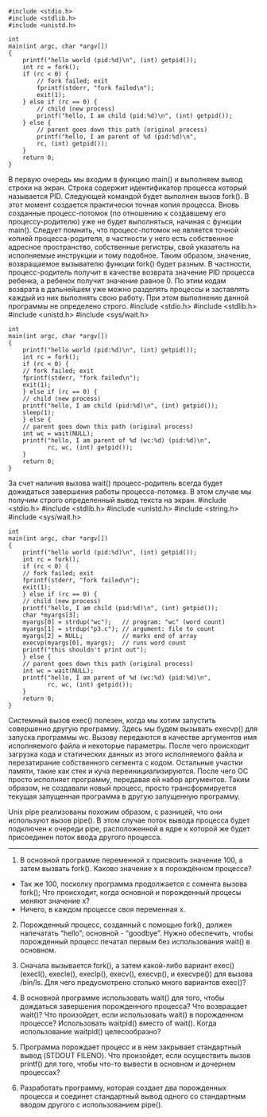 	#include <stdio.h>
	#include <stdlib.h>
	#include <unistd.h>

	int
	main(int argc, char *argv[])
	{
		printf("hello world (pid:%d)\n", (int) getpid());
		int rc = fork();
		if (rc < 0) {
			// fork failed; exit
			fprintf(stderr, "fork failed\n");
			exit(1);
		} else if (rc == 0) {
			// child (new process)
			printf("hello, I am child (pid:%d)\n", (int) getpid());
		} else {	
			// parent goes down this path (original process)
			printf("hello, I am parent of %d (pid:%d)\n",
			rc, (int) getpid());
		}
		return 0;
	}
В первую очередь мы входим в функцию main() и выполняем вывод строки на экран. Строка содержит идентификатор процесса который называется PID. Следующей командой будет выполнен вызов fork(). В этот момент создается практически точная копия процесса. Вновь созданные процесс-потомок (по отношению к создавшему его процессу-родителю) уже не будет выполняться, начиная с функции main(). Следует помнить, что процесс-потомок не является точной копией процесса-родителя, в частности у него есть собственное адресное пространство, собственные регистры, свой указатель на исполняемые инструкции и тому подобное. Таким образом, значение, возвращаемое вызывателю функции fork() будет разным. В частности, процесс-родитель получит в качестве возврата значение PID процесса ребенка, а ребенок получит значение равное 0. По этим кодам возврата в дальнейшем уже можно разделять процессы и заставлять каждый из них выполнять свою работу. При этом выполнение данной программы не определено строго.
	#include <stdio.h>
	#include <stdlib.h>
	#include <unistd.h>
	#include <sys/wait.h>

	int
	main(int argc, char *argv[])
	{
	    printf("hello world (pid:%d)\n", (int) getpid());
	    int rc = fork();
	    if (rc < 0) {
		// fork failed; exit
		fprintf(stderr, "fork failed\n");
		exit(1);
	    } else if (rc == 0) {
		// child (new process)
		printf("hello, I am child (pid:%d)\n", (int) getpid());
		sleep(1);
	    } else {
		// parent goes down this path (original process)
		int wc = wait(NULL);
		printf("hello, I am parent of %d (wc:%d) (pid:%d)\n",
		       rc, wc, (int) getpid());
	    }
	    return 0;
	}
За счет наличия вызова wait() процесс-родитель всегда будет дожидаться завершения работы процесса-потомка. В этом случае мы получим строго определенный вывод текста на экран.
	#include <stdio.h>
	#include <stdlib.h>
	#include <unistd.h>
	#include <string.h>
	#include <sys/wait.h>

	int
	main(int argc, char *argv[])
	{
	    printf("hello world (pid:%d)\n", (int) getpid());
	    int rc = fork();
	    if (rc < 0) {
		// fork failed; exit
		fprintf(stderr, "fork failed\n");
		exit(1);
	    } else if (rc == 0) {
		// child (new process)
		printf("hello, I am child (pid:%d)\n", (int) getpid());
		char *myargs[3];
		myargs[0] = strdup("wc");   // program: "wc" (word count)
		myargs[1] = strdup("p3.c"); // argument: file to count
		myargs[2] = NULL;           // marks end of array
		execvp(myargs[0], myargs);  // runs word count
		printf("this shouldn't print out");
	    } else {
		// parent goes down this path (original process)
		int wc = wait(NULL);
		printf("hello, I am parent of %d (wc:%d) (pid:%d)\n",
		       rc, wc, (int) getpid());
	    }
	    return 0;
	}
Системный вызов exec() полезен, когда мы хотим запустить совершенно другую программу. Здесь мы будем вызывать execvp() для запуска программы wc. Вызову передаются в качестве аргументов имя исполняемого файла и некоторые параметры. После чего происходит загрузка кода и статических данных из этого исполняемого файла и перезатирание собственного сегмента с кодом. Остальные участки памяти, такие как стек и куча переинициализируются. После чего ОС просто исполняет программу, передавая ей набор аргументов. Таким образом, не создавали новый процесс, просто трансформируется текущая запущенная программа в другую запущенную программу.

Unix pipe реализованы похожим образом, с разницей, что они используют вызов pipe(). В этом случае поток вывода процесса будет подключен к очереди pipe, расположенной в ядре к которой же будет присоединен поток ввода другого процесса.

-----------------------------------------------------------------------------------------------------

1. В основной программе переменной x присвоить значение 100, а затем вызвать fork(). Каково значение x в порождённом процессе?
- Так же 100, посколку программа продолжается с сомента вызова fork();
Что происходит, когда основной и порожденный процесы меняют значение x?
- Ничего, в каждом процессе своя переменная x.

2. Порожденный процесс, созданный с помощью fork(), должен напечатать “hello”; основной  -  “goodbye”. Нужно обеспечить, чтобы порожденный процесс печатал первым без использования wait() в основном. 

3. Сначала вызывается fork(), а затем какой-либо вариант  exec() (execl(), execle(), execlp(), execv(), execvp(),
и execvpe()) для вызова  /bin/ls. Для чего предусмотрено столько много вариантов exec()?

4. В основной программе использовать  wait() для того, чтобы дождаться завершения порожденного процесса? Что возвращает wait()? Что произойдет, если использовать wait() в порожденном процессе? Использовать waitpid() вместо of wait(). Когда использование waitpid() целесообразно?

7. Программа порождает процесс и в нем закрывает стандартный вывод (STDOUT FILENO). Что произойдет, если осуществить вызов printf() для того, чтобы что-то вывести в основном и дочернем процессах?

8. Разработать программу, которая создает два порожденных процесса и  соединет стандартный вывод одного со стандартным вводом другого с использованием pipe().
